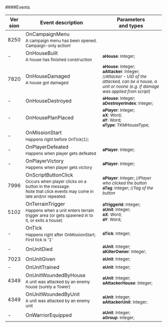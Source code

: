 ####Events

| Ver<br/>sion | Event description | Parameters<br/>and types |
| ------- | ------------------------------------ | -------------- |
| 8250 | OnCampaignMenu<sub><br/>A campaign menu has been opened. Campaign-only action!</sub> | <sub></sub> |
| - | OnHouseBuilt<sub><br/>A house has finished construction</sub> | <sub>**aHouse**: Integer;</sub> |
| 7820 | OnHouseDamaged<sub><br/>A house got damaged</sub> | <sub>**aHouse**: Integer; <br/> **aAttacker**: Integer; //_Attacker - UID of the attacked, can be a house, a unit or noone (e.g. if damage was applied from script)_</sub> |
| - | OnHouseDestroyed<sub></sub> | <sub>**aHouse**: Integer; <br/> **aDestroyerIndex**: Integer;</sub> |
| - | OnHousePlanPlaced<sub></sub> | <sub>**aPlayer**: Integer; <br/> **aX**: Word; <br/> **aY**: Word; <br/> **aType**: TKMHouseType;</sub> |
| - | OnMissionStart<sub><br/>Happens right before OnTick(1);</sub> | <sub></sub> |
| - | OnPlayerDefeated<sub><br/>Happens when player gets defeated</sub> | <sub>**aPlayer**: Integer;</sub> |
| - | OnPlayerVictory<sub><br/>Happens when player gets victory</sub> | <sub>**aPlayer**: Integer;</sub> |
| 7996 | OnScriptButtonClick<sub><br/>Occurs when player clicks on a button in the message.<br/>Note that click events may come in late and/or repeated.</sub> | <sub>**aPlayer**: Integer; //_Player who clicked the button_ <br/> **aTag**: Integer; //_Tag of the button_</sub> |
| 5102 | OnTerrainTrigger<sub><br/>Happens when a unit enters terrain trigger area (or gets spawned in to it, or exits a house)</sub> | <sub>**aTriggerId**: Integer; <br/> **aUnit**: Integer; <br/> **aX**: Word; <br/> **aY**: Word;</sub> |
| - | OnTick<sub><br/>Happens right after OnMissionStart;<br/>First tick is '1'</sub> | <sub>**aTick**: Integer;</sub> |
| - | OnUnitDied<sub></sub> | <sub>**aUnit**: Integer; <br/> **aKillerOwner**: Integer;</sub> |
| 7023 | OnUnitGiven<sub></sub> | <sub>**aUnit**: Integer;</sub> |
| - | OnUnitTrained<sub></sub> | <sub>**aUnit**: Integer;</sub> |
| 4349 | OnUnitWoundedByHouse<sub><br/>A unit was attacked by an enemy house (surely a Tower)</sub> | <sub>**aUnit**: Integer; <br/> **aAttackerHouse**: Integer;</sub> |
| 4349 | OnUnitWoundedByUnit<sub><br/>A unit was attacked by an enemy unit</sub> | <sub>**aUnit**: Integer; <br/> **aAttackerUnit**: Integer;</sub> |
| - | OnWarriorEquipped<sub></sub> | <sub>**aUnit**: Integer; <br/> **aGroup**: Integer;</sub> |
